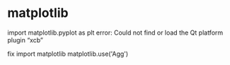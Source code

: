 # matplotlib 
import matplotlib.pyplot as plt
error: 
    Could not find or load the Qt platform plugin “xcb” 

fix 
import matplotlib
matplotlib.use('Agg')

